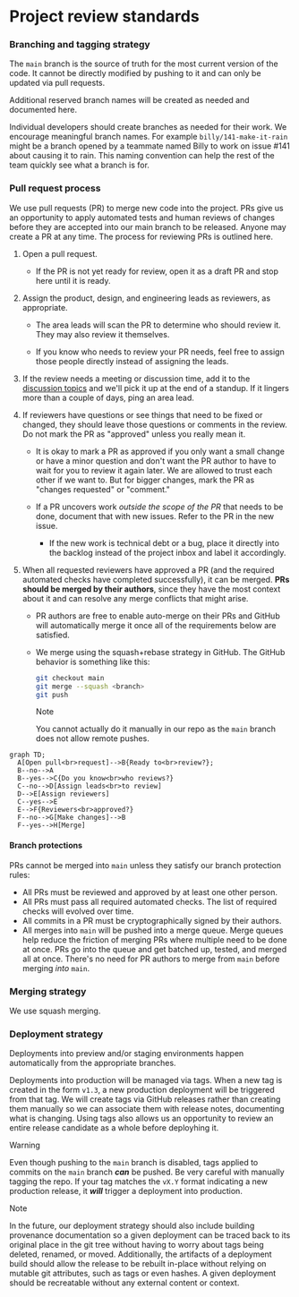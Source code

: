 # Project review standards

### Branching and tagging strategy

The `main` branch is the source of truth for the most current version of the
code. It cannot be directly modified by pushing to it and can only be updated
via pull requests.

Additional reserved branch names will be created as needed and documented here.

Individual developers should create branches as needed for their work. We
encourage meaningful branch names. For example `billy/141-make-it-rain`
might be a branch opened by a teammate named Billy to work on issue #141 about
causing it to rain. This naming convention can help the rest of the team quickly
see what a branch is for.

### Pull request process

We use pull requests (PR) to merge new code into the project. PRs give us an
opportunity to apply automated tests and human reviews of changes before they
are accepted into our main branch to be released. Anyone may create a PR at any
time. The process for reviewing PRs is outlined here.

1. Open a pull request.

   - If the PR is not yet ready for review, open it as a draft PR and stop here
     until it is ready.

2. Assign the product, design, and engineering leads as reviewers, as
   appropriate.

   - The area leads will scan the PR to determine who should review it. They may
     also review it themselves.

   - If you know who needs to review your PR needs, feel free to assign those
     people directly instead of assigning the leads.

3. If the review needs a meeting or discussion time, add it to the
   [discussion topics](https://docs.google.com/spreadsheets/d/1wd9WsmNHdLXl-smL_A63oBDRIkALJTELXcITl4iTdMs/edit#gid=1456748459)
   and we'll pick it up at the end of a standup. If it lingers more than a
   couple of days, ping an area lead.

4. If reviewers have questions or see things that need to be fixed or changed,
   they should leave those questions or comments in the review. Do not mark the
   PR as "approved" unless you really mean it.

   - It is okay to mark a PR as approved if you only want a small change or have
     a minor question and don't want the PR author to have to wait for you to
     review it again later. We are allowed to trust each other if we want to.
     But for bigger changes, mark the PR as "changes requested" or "comment."

   - If a PR uncovers work _outside the scope of the PR_ that needs to be done,
     document that with new issues. Refer to the PR in the new issue.

     - If the new work is technical debt or a bug, place it directly into the
       backlog instead of the project inbox and label it accordingly.

5. When all requested reviewers have approved a PR (and the required automated
   checks have completed successfully), it can be merged. **PRs should be merged
   by their authors**, since they have the most context about it and can resolve
   any merge conflicts that might arise.

   - PR authors are free to enable auto-merge on their PRs and GitHub will
     automatically merge it once all of the requirements below are satisfied.

   - We merge using the squash+rebase strategy in GitHub. The GitHub behavior is
     something like this:

     ```sh
     git checkout main
     git merge --squash <branch>
     git push
     ```

     > [!NOTE]  
     > You cannot actually do it manually in our repo as the `main` branch does
     > not allow remote pushes.

```mermaid
graph TD;
  A[Open pull<br>request]-->B{Ready to<br>review?};
  B--no-->A
  B--yes-->C{Do you know<br>who reviews?}
  C--no-->D[Assign leads<br>to review]
  D-->E[Assign reviewers]
  C--yes-->E
  E-->F{Reviewers<br>approved?}
  F--no-->G[Make changes]-->B
  F--yes-->H[Merge]
```

#### Branch protections

PRs cannot be merged into `main` unless they satisfy our branch protection
rules:

- All PRs must be reviewed and approved by at least one other person.
- All PRs must pass all required automated checks. The list of required checks
  will evolved over time.
- All commits in a PR must be cryptographically signed by their authors.
- All merges into `main` will be pushed into a merge queue. Merge queues help
  reduce the friction of merging PRs where multiple need to be done at once. PRs
  go into the queue and get batched up, tested, and merged all at once. There's
  no need for PR authors to merge from `main` before merging _into_ `main`.

### Merging strategy

We use squash merging.

### Deployment strategy

Deployments into preview and/or staging environments happen automatically from
the appropriate branches.

Deployments into production will be managed via tags. When a new tag is created
in the form `v1.3`, a new production deployment will be triggered from that tag.
We will create tags via GitHub releases rather than creating them manually so we
can associate them with release notes, documenting what is changing. Using tags
also allows us an opportunity to review an entire release candidate as a whole
before deployhing it.

> [!WARNING]  
> Even though pushing to the `main` branch is disabled, tags applied to commits
> on the `main` branch **_can_** be pushed. Be very careful with manually
> tagging the repo. If your tag matches the `vX.Y` format indicating a new
> production release, it **_will_** trigger a deployment into production.

> [!NOTE]  
> In the future, our deployment strategy should also include building provenance
> documentation so a given deployment can be traced back to its original place
> in the git tree without having to worry about tags being deleted, renamed, or
> moved. Additionally, the artifacts of a deployment build should allow the
> release to be rebuilt in-place without relying on mutable git attributes, such
> as tags or even hashes. A given deployment should be recreatable without any
> external content or context.
